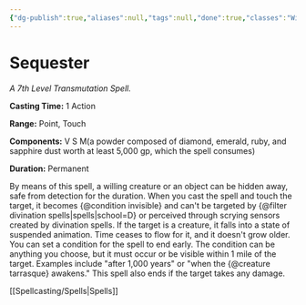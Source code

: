 ```yaml
---
{"dg-publish":true,"aliases":null,"tags":null,"done":true,"classes":"Wizard,","spellLevel":7,"school":"Transmutation","source":"PHB","permalink":"/spells/sequester/","dgHomeLink":false,"dgPassFrontmatter":true}
---
```


# Sequester
*A 7th Level Transmutation Spell.*

**Casting Time:** 1 Action

**Range:** Point, Touch

**Components:** V S M(a powder composed of diamond, emerald, ruby, and sapphire dust worth at least 5,000 gp, which the spell consumes)

**Duration:** Permanent

By means of this spell, a willing creature or an object can be hidden away, safe from detection for the duration. When you cast the spell and touch the target, it becomes {@condition invisible} and can't be targeted by {@filter divination spells|spells|school=D} or perceived through scrying sensors created by divination spells.
If the target is a creature, it falls into a state of suspended animation. Time ceases to flow for it, and it doesn't grow older.
You can set a condition for the spell to end early. The condition can be anything you choose, but it must occur or be visible within 1 mile of the target. Examples include "after 1,000 years" or "when the {@creature tarrasque} awakens." This spell also ends if the target takes any damage.

[[Spellcasting/Spells|Spells]]